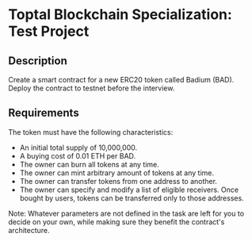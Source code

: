 # Toptal Blockchain Specialization: Test Project

## Description

Create a smart contract for a new ERC20 token called Badium (BAD). Deploy the contract to testnet before the interview.

## Requirements

The token must have the following characteristics:

* An initial total supply of 10,000,000.
* A buying cost of 0.01 ETH per BAD.
* The owner can burn all tokens at any time.
* The owner can mint arbitrary amount of tokens at any time.
* The owner can transfer tokens from one address to another.
* The owner can specify and modify a list of eligible receivers. Once bought by users, tokens can be transferred only to those addresses.

Note: Whatever parameters are not defined in the task are left for you to decide on your own, while making sure they benefit the contract's architecture.
